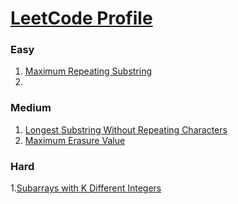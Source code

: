 # [LeetCode Profile](https://leetcode.com/rahulb_001/)

### Easy
1. [Maximum Repeating Substring](https://leetcode.com/problems/maximum-repeating-substring/)
2. 

### Medium 
 1. [Longest Substring Without Repeating Characters](https://leetcode.com/problems/longest-substring-without-repeating-characters/)
 2. [Maximum Erasure Value](https://leetcode.com/problems/maximum-erasure-value/)

 
 ### Hard
  1.[Subarrays with K Different Integers](https://leetcode.com/problems/subarrays-with-k-different-integers/)
